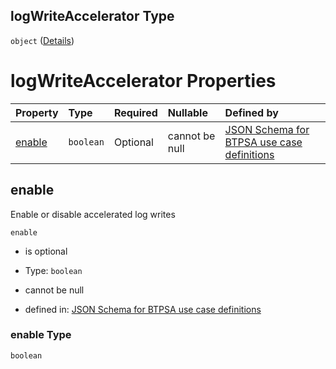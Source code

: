 ## logWriteAccelerator Type

`object` ([Details](btpsa-usecase-properties-services-items-allof-1-then-allof-43-then-allof-0-then-properties-parameters-properties-data-properties-logwriteaccelerator.md))

# logWriteAccelerator Properties

| Property          | Type      | Required | Nullable       | Defined by                                                                                                                                                                                                                                                                                                                                                                                    |
| :---------------- | :-------- | :------- | :------------- | :-------------------------------------------------------------------------------------------------------------------------------------------------------------------------------------------------------------------------------------------------------------------------------------------------------------------------------------------------------------------------------------------- |
| [enable](#enable) | `boolean` | Optional | cannot be null | [JSON Schema for BTPSA use case definitions](btpsa-usecase-properties-services-items-allof-1-then-allof-43-then-allof-0-then-properties-parameters-properties-data-properties-logwriteaccelerator-properties-enable.md "undefined#/properties/services/items/allOf/1/then/allOf/43/then/allOf/0/then/properties/parameters/properties/data/properties/logWriteAccelerator/properties/enable") |

## enable

Enable or disable accelerated log writes

`enable`

*   is optional

*   Type: `boolean`

*   cannot be null

*   defined in: [JSON Schema for BTPSA use case definitions](btpsa-usecase-properties-services-items-allof-1-then-allof-43-then-allof-0-then-properties-parameters-properties-data-properties-logwriteaccelerator-properties-enable.md "undefined#/properties/services/items/allOf/1/then/allOf/43/then/allOf/0/then/properties/parameters/properties/data/properties/logWriteAccelerator/properties/enable")

### enable Type

`boolean`

